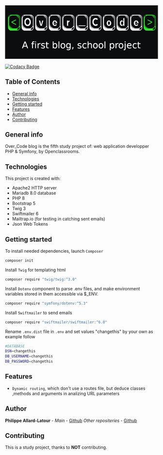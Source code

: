 ![Library logo](public/images/github/logo.jpg)

[![Codacy Badge](https://app.codacy.com/project/badge/Grade/f05cd994261045b99622abf7a8d7ccbf)](https://www.codacy.com/gh/phil-all/Portfolio-OCR-Projet5/dashboard?utm_source=github.com&amp;utm_medium=referral&amp;utm_content=phil-all/Portfolio-OCR-Projet5&amp;utm_campaign=Badge_Grade)

## Table of Contents
- [General info](#general-info)
- [Technologies](#technologies)
- [Getting started](#getting-started)
- [Features](#features)
- [Author](#author)
- [Contributing](#contributing)

## General info

Over_Code blog is the fifth study project of: web application developper PHP & Symfony, by Openclassrooms.

## Technologies
This project is created with:
- Apache2 HTTP server
- Mariadb 8.0 database
- PHP 8
- Bootstrap 5
- Twig 3
- Swiftmailer 6
- Mailtrap.io (for testing in catching sent emails)
- Json Web Tokens

## Getting started

To install needed dependencies, launch `Composer`

```bash
composer init
```

Install `Twig` for templating html

```bash
composer require "twig/twig:^3.0"
```

Install `Dotenv` component to parse .env files, and make environment variables stored in them accessible via $_ENV.

```bash
composer require "symfony/dotenv:^5.3"
```

Install `Swiftmailer` to send emails

```bash
composer require "swiftmailer/swiftmailer:^6.0"
```

Rename `.env.dist` file in `.env` and set values "changethis" by your own as example follow

```bash
#DATABASE
DSN=changethis
DB_USERNAME=changethis
DB_PASSWORD=changethis
```

## Features

- `Dynamic routing`, which don't use a routes file, but deduce classes ,methods and arguments in analizing URL parameters

## Author

**Philippe Allard-Latour** - *Main* - [Github](https://github.com/phil-all)
*Other repositeries* - [Github](https://github.com/phil-all?tab=repositories)

## Contributing

This is a study project, thanks to **NOT** contributing.